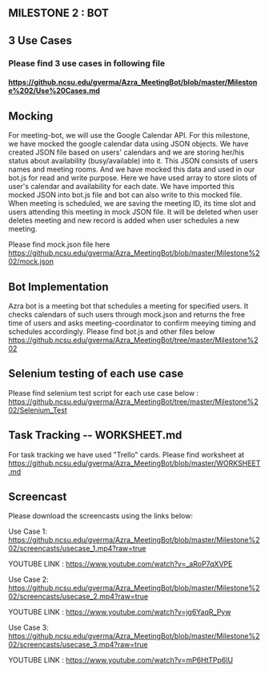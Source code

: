## MILESTONE 2 : BOT


## 3 Use Cases

### Please find 3 use cases in following file
#### https://github.ncsu.edu/gverma/Azra_MeetingBot/blob/master/Milestone%202/Use%20Cases.md

## Mocking

  For meeting-bot, we will use the Google Calendar API. For this milestone, we have mocked the google calendar data using JSON objects. We have created JSON file based on users' calendars and we are storing her/his status about availability (busy/available) into it. This JSON consists of users names and meeting rooms. And we have mocked this data and used in our bot.js for read and write purpose. Here we have used array to store slots of user's calendar and availability for each date. We have imported this mocked JSON into bot.js file and bot can also write to this mocked file.
  When meeting is scheduled, we are saving the meeting ID, its time slot and users attending this meeting in mock JSON file. It will be deleted when user deletes meeting and new record is added when user schedules a new meeting.

  Please find mock.json file here
  https://github.ncsu.edu/gverma/Azra_MeetingBot/blob/master/Milestone%202/mock.json

## Bot Implementation

  Azra bot is a meeting bot that schedules a meeting for specified users. It checks calendars of such users through mock.json and returns the free time of users and asks meeting-coordinator to confirm meeying timing and schedules accordingly.
  Please find bot.js and other files below
  https://github.ncsu.edu/gverma/Azra_MeetingBot/tree/master/Milestone%202


## Selenium testing of each use case

  Please find selenium test script for each use case below :
	https://github.ncsu.edu/gverma/Azra_MeetingBot/tree/master/Milestone%202/Selenium_Test  

## Task Tracking -- WORKSHEET.md

  For task tracking we have used "Trello" cards.
  Please find worksheet at https://github.ncsu.edu/gverma/Azra_MeetingBot/blob/master/WORKSHEET.md

## Screencast

  Please download the screencasts using the links below:

  Use Case 1: https://github.ncsu.edu/gverma/Azra_MeetingBot/blob/master/Milestone%202/screencasts/usecase_1.mp4?raw=true
  
  YOUTUBE LINK : https://www.youtube.com/watch?v=_aRoP7qXVPE

  Use Case 2: https://github.ncsu.edu/gverma/Azra_MeetingBot/blob/master/Milestone%202/screencasts/usecase_2.mp4?raw=true
  
  YOUTUBE LINK : https://www.youtube.com/watch?v=jg6YaqR_Pyw

  Use Case 3: https://github.ncsu.edu/gverma/Azra_MeetingBot/blob/master/Milestone%202/screencasts/usecase_3.mp4?raw=true
  
  YOUTUBE LINK : https://www.youtube.com/watch?v=mP6HtTPp6lU
